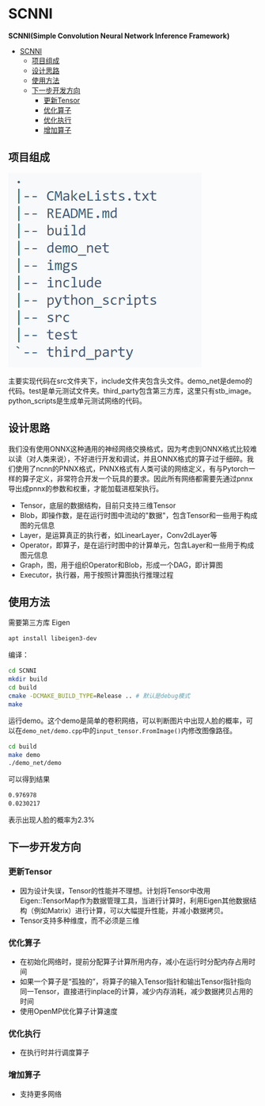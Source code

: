 # SCNNI
**SCNNI(Simple Convolution Neural Network Inference Framework)**
- [SCNNI](#scnni)
  - [项目组成](#项目组成)
  - [设计思路](#设计思路)
  - [使用方法](#使用方法)
  - [下一步开发方向](#下一步开发方向)
    - [更新Tensor](#更新tensor)
    - [优化算子](#优化算子)
    - [优化执行](#优化执行)
    - [增加算子](#增加算子)
## 项目组成
![目录](imgs/tree.png)

主要实现代码在src文件夹下，include文件夹包含头文件。demo_net是demo的代码。test是单元测试文件夹。third_party包含第三方库，这里只有stb_image。python_scripts是生成单元测试网络的代码。
## 设计思路
我们没有使用ONNX这种通用的神经网络交换格式，因为考虑到ONNX格式比较难以读（对人类来说），不好进行开发和调试，并且ONNX格式的算子过于细碎。我们使用了ncnn的PNNX格式，PNNX格式有人类可读的网络定义，有与Pytorch一样的算子定义，非常符合开发一个玩具的要求。因此所有网络都需要先通过pnnx导出成pnnx的参数和权重，才能加载进框架执行。
* Tensor，底层的数据结构，目前只支持三维Tensor
* Blob，即操作数，是在运行时图中流动的"数据"，包含Tensor和一些用于构成图的元信息
* Layer，是运算真正的执行者，如LinearLayer，Conv2dLayer等
* Operator，即算子，是在运行时图中的计算单元，包含Layer和一些用于构成图元信息
* Graph，图，用于组织Operator和Blob，形成一个DAG，即计算图
* Executor，执行器，用于按照计算图执行推理过程

## 使用方法
需要第三方库 Eigen
```sh
apt install libeigen3-dev
```

编译：
```sh
cd SCNNI
mkdir build
cd build
cmake -DCMAKE_BUILD_TYPE=Release .. # 默认是debug模式
make
```

运行demo。这个demo是简单的卷积网络，可以判断图片中出现人脸的概率，可以在`demo_net/demo.cpp`中的`input_tensor.FromImage()`内修改图像路径。
```sh
cd build
make demo
./demo_net/demo
```
可以得到结果
```sh
0.976978 
0.0230217
```
表示出现人脸的概率为2.3%


## 下一步开发方向
### 更新Tensor
 * 因为设计失误，Tensor的性能并不理想。计划将Tensor中改用Eigen::TensorMap作为数据管理工具，当进行计算时，利用Eigen其他数据结构（例如Matrix）进行计算，可以大幅提升性能，并减小数据拷贝。
 * Tensor支持多种维度，而不必须是三维
### 优化算子
* 在初始化网络时，提前分配算子计算所用内存，减小在运行时分配内存占用时间
* 如果一个算子是“孤独的”，将算子的输入Tensor指针和输出Tensor指针指向同一Tensor，直接进行inplace的计算，减少内存消耗，减少数据拷贝占用的时间
* 使用OpenMP优化算子计算速度
### 优化执行
* 在执行时并行调度算子
### 增加算子
* 支持更多网络